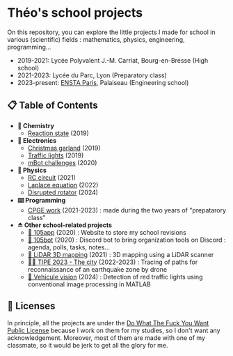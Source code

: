 # Théo's school projects

On this repository, you can explore the little projects I made for school in various 
(scientific) fields : mathematics, physics, engineering, programming...

- 2019-2021: Lycée Polyvalent J.-M. Carriat, Bourg-en-Bresse (High school)
- 2021-2023: Lycée du Parc, Lyon (Preparatory class)
- 2023-present: [ENSTA Paris](https://www.ensta-paris.fr/en/node), Palaiseau (Engineering school)

## 📋 Table of Contents

- **🧪 Chemistry**
  - [Reaction state](/chemistry/reaction-state/) (2019)
- **🔌 Electronics**
  - [Christmas garland](/engineering/arduino-christmas-garland/) (2019)
  - [Traffic lights](/engineering/arduino-traffic-lights/) (2019)
  - [mBot challenges](/engineering/mbot-challenges/) (2020)
- **🔭 Physics**
    - [RC circuit](/physics/rc-circuit) (2021)
    - [Laplace equation](/physics/laplace-equation) (2022)
    - [Disrupted rotator](/physics/disrupted-rotator) (2024)
- **⌨️ Programming**
  - [CPGE work](/programming) (2021-2023) : made during the two years of "prepatarory class"
- **⏏ Other school-related projects**
  - [📑 105app](https://github.com/theovidal/105app) (2020) : Website to store my school revisions
  - [📆 105bot](https://github.com/theovidal/105bot) (2020) : Discord bot to bring organization tools on Discord : agenda, polls, tasks, notes...
  - [🔦 LiDAR 3D mapping](https://github.com/theovidal/mapping) (2021) : 3D mapping using a LiDAR scanner
  - [👨‍🎓 TIPE 2023 - The city](https://github.com/theovidal/tipe) (2022-2023) : Tracing of paths for reconnaissance of an earthquake zone by drone
  - [🚦 Vehicule vision](https://github.com/theovidal/vehicule-vision) (2024) : Detection of red traffic lights using conventional image processing in MATLAB

## 🔐 Licenses

In principle, all the projects are under the [Do What The Fuck You Want Public License](http://www.wtfpl.net/) because I work on them for my studies, so I don't want any acknowledgement. Moreover, most of them are made with one of my classmate, so it would be jerk to get all the glory for me.

